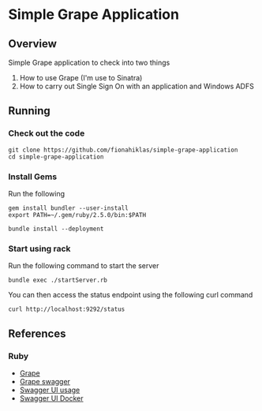 # Simple Grape Application

## Overview

Simple Grape application to check into two things

1) How to use Grape (I'm use to Sinatra)
2) How to carry out Single Sign On with an application and Windows ADFS


## Running

### Check out the code

```
git clone https://github.com/fionahiklas/simple-grape-application
cd simple-grape-application
```

### Install Gems

Run the following

```
gem install bundler --user-install
export PATH=~/.gem/ruby/2.5.0/bin:$PATH

bundle install --deployment
```

### Start using rack

Run the following command to start the server

```
bundle exec ./startServer.rb
```

You can then access the status endpoint using the following curl command

```
curl http://localhost:9292/status
```




## References

### Ruby

* [Grape](https://github.com/ruby-grape/grape)
* [Grape swagger](https://github.com/ruby-grape/grape-swagger)
* [Swagger UI usage](https://github.com/swagger-api/swagger-ui/blob/master/docs/usage/installation.md)
* [Swagger UI Docker](https://github.com/swagger-api/swagger-ui/blob/master/docs/usage/configuration.md#docker)



